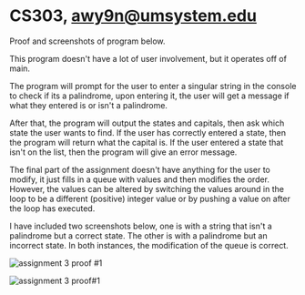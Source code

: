 # CS303, awy9n@umsystem.edu

Proof and screenshots of program below.

This program doesn't have a lot of user involvement, but it operates off of main.

The program will prompt for the user to enter a singular string in the console to check if its a palindrome, 
upon entering it, the user will get a message if what they entered is or isn't a palindrome. 

After that, the program will output the states and capitals, then ask which state the user wants to find.
If the user has correctly entered a state, then the program will return what the capital is.
If the user entered a state that isn't on the list, then the program will give an error message.

The final part of the assignment doesn't have anything for the user to modify, it just fills in a queue 
with values and then modifies the order. However, the values can be altered by switching the values around in the 
loop to be a different (positive) integer value or by pushing a value on after the loop has executed. 

I have included two screenshots below, one is with a string that isn't a palindrome but a correct state.
The other is with a palindrome but an incorrect state. In both instances, the modification of the queue is correct.

![assignment  3 proof #1](https://user-images.githubusercontent.com/91101801/206593288-c634b826-f51e-49b3-9a37-41d43b0712c3.png)


![assignment 3 proof#1](https://user-images.githubusercontent.com/91101801/206593294-0a43911d-0f5d-43b1-b802-a1a517ee89aa.png)

